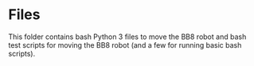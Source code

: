 # Files #

This folder contains bash Python 3 files to move the BB8 robot and bash test scripts for moving the BB8 robot (and a few for running basic bash scripts).
